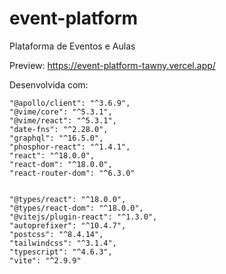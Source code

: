 # event-platform
Plataforma de Eventos e Aulas

Preview: <https://event-platform-tawny.vercel.app/>

Desenvolvida com:

    "@apollo/client": "^3.6.9",
    "@vime/core": "^5.3.1",
    "@vime/react": "^5.3.1",
    "date-fns": "^2.28.0",
    "graphql": "^16.5.0",
    "phosphor-react": "^1.4.1",
    "react": "^18.0.0",
    "react-dom": "^18.0.0",
    "react-router-dom": "^6.3.0"


    "@types/react": "^18.0.0",
    "@types/react-dom": "^18.0.0",
    "@vitejs/plugin-react": "^1.3.0",
    "autoprefixer": "^10.4.7",
    "postcss": "^8.4.14",
    "tailwindcss": "^3.1.4",
    "typescript": "^4.6.3",
    "vite": "^2.9.9"
